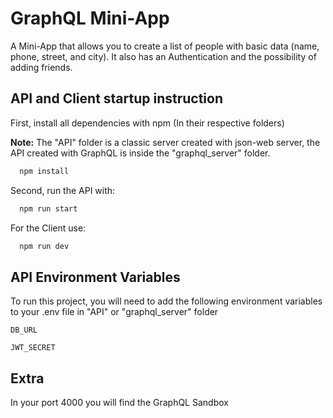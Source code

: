 
# GraphQL Mini-App

A Mini-App that allows you to create a list of people with basic data (name, phone, street, and city). It also has an Authentication and the possibility of adding friends.




## API and Client startup instruction

First, install all dependencies with npm (In their respective folders)

**Note:** The "API" folder is a classic server created with json-web server, the API created with GraphQL is inside the "graphql_server" folder. 
```bash
  npm install 
```

Second, run the API with:
```bash
  npm run start
```
For the Client use:
```bash
  npm run dev
```
## API Environment Variables

To run this project, you will need to add the following environment variables to your .env file in "API" or "graphql_server" folder

`DB_URL`

`JWT_SECRET`


## Extra

In your port 4000 you will find the GraphQL Sandbox
